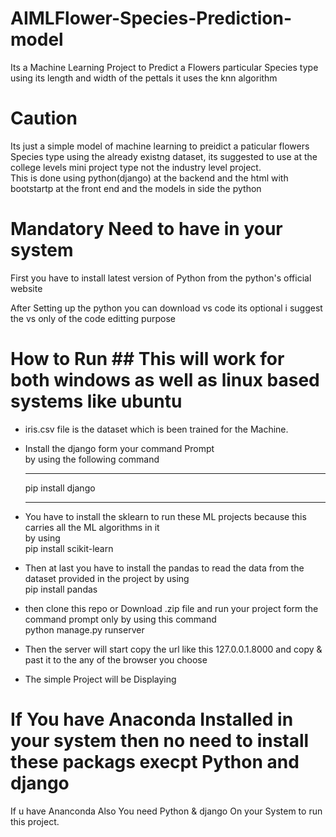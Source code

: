 # AIMLFlower-Species-Prediction-model
Its a Machine Learning Project to Predict a Flowers particular Species type using its length and width of the pettals it uses the knn algorithm<br>

# Caution 
Its just a simple model of machine learning to preidict a paticular flowers Species type using the already existng dataset, its suggested to use at the college levels mini project type not the industry level project.<br>
This is done using python(django) at the backend and the html with bootstartp at the front end and the models in side the python <br>

# Mandatory Need to have in your system 
First you have to install latest version of Python from the python's official website <br>

After Setting up the python you can download vs code its optional i suggest the vs only of the code editting purpose <br>

# How to Run ## This will work for both windows as well as linux based systems like ubuntu
* iris.csv file is the dataset which is been trained for the Machine.<br>
* Install the django form your command Prompt<br>
  by using the following command<br>
  ***
  pip install django
  ***
* You have to install the sklearn to run these ML projects because this carries all the ML algorithms in it<br>
    by using<br>
    pip install scikit-learn<br>

* Then at last you have to install the pandas to read the data from the dataset provided in the project by using<br>
      pip install pandas<br>

* then clone this repo or Download .zip file and run your project form the command prompt only by using this command<br>
        python manage.py runserver<br>

* Then the server will start copy the url like this 127.0.0.1.8000 and copy & past it to the any of the browser you choose<br>
* The simple Project will be Displaying<br>

# If You have Anaconda Installed in your system then no need to install these packags execpt Python and django
If u have Ananconda Also You need Python & django On your System to run this project. 

